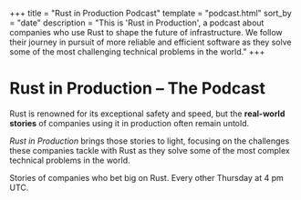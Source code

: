 +++
title = "Rust in Production Podcast"
template = "podcast.html"
sort_by = "date"
description = "This is 'Rust in Production', a podcast about companies who use Rust to shape the future of infrastructure. We follow their journey in pursuit of more reliable and efficient software as they solve some of the most challenging technical problems in the world."
+++

# Rust in Production &ndash; The Podcast


Rust is renowned for its exceptional safety and speed, but the **real-world
stories** of companies using it in production often remain untold. 

*Rust in Production* brings those stories to light, focusing on the challenges
these companies tackle with Rust as they solve some of the most complex technical problems in the
world.

Stories of companies who bet big on Rust. Every other Thursday at 4 pm UTC.